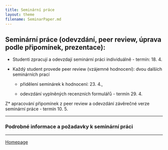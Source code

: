 ```yaml
---
title: Seminární práce
layout: theme
filename: SeminarPaper.md
--- 
```


## Seminární práce (odevzdání, peer review, úprava podle připomínek, prezentace):

* Studenti zpracují a odevzdají seminární práci individuálně - termín: 18. 4.

* Každý student provede peer review (vzájemné hodnocení): dvou dalších seminárních prací

  - přidělení seminárek k hodnocení: 23. 4., 

  - odevzdání vyplněných recenzních formulářů - termín 29. 4.

Z* apracování připomínek z peer review a odevzdání závěrečné verze seminární práce - termín 10. 5. 

---

### Podrobné informace a požadavky k seminární práci 

---

[Homepage](https://formanektomas.github.io/4EK417/)
